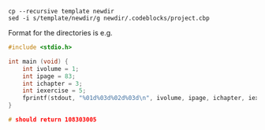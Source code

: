 ```shell
cp --recursive template newdir
sed -i s/template/newdir/g newdir/.codeblocks/project.cbp
```

Format for the directories is e.g.

```c
#include <stdio.h>

int main (void) {
    int ivolume = 1;
    int ipage = 83;
    int ichapter = 3;
    int iexercise = 5;
    fprintf(stdout, "%01d%03d%02d%03d\n", ivolume, ipage, ichapter, iexercise);
}

# should return 108303005
```
